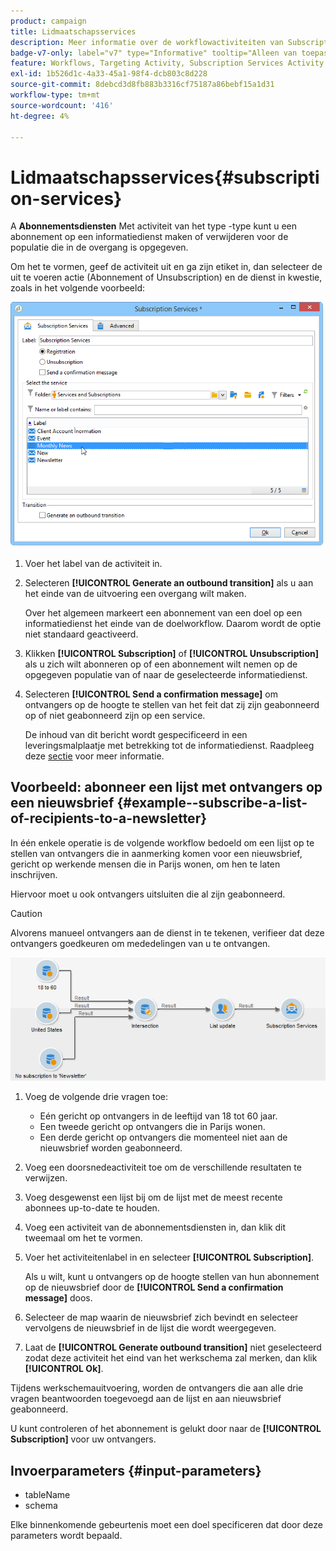 ```yaml
---
product: campaign
title: Lidmaatschapsservices
description: Meer informatie over de workflowactiviteiten van Subscription Services
badge-v7-only: label="v7" type="Informative" tooltip="Alleen van toepassing op Campaign Classic v7"
feature: Workflows, Targeting Activity, Subscription Services Activity
exl-id: 1b526d1c-4a33-45a1-98f4-dcb803c8d228
source-git-commit: 8debcd3d8fb883b3316cf75187a86bebf15a1d31
workflow-type: tm+mt
source-wordcount: '416'
ht-degree: 4%

---
```


# Lidmaatschapsservices{#subscription-services}



A **Abonnementsdiensten** Met activiteit van het type -type kunt u een abonnement op een informatiedienst maken of verwijderen voor de populatie die in de overgang is opgegeven.

Om het te vormen, geef de activiteit uit en ga zijn etiket in, dan selecteer de uit te voeren actie (Abonnement of Unsubscription) en de dienst in kwestie, zoals in het volgende voorbeeld:

![](assets/edit_service_inscription.png)

1. Voer het label van de activiteit in.
1. Selecteren **[!UICONTROL Generate an outbound transition]** als u aan het einde van de uitvoering een overgang wilt maken.

   Over het algemeen markeert een abonnement van een doel op een informatiedienst het einde van de doelworkflow. Daarom wordt de optie niet standaard geactiveerd.

1. Klikken **[!UICONTROL Subscription]** of **[!UICONTROL Unsubscription]** als u zich wilt abonneren op of een abonnement wilt nemen op de opgegeven populatie van of naar de geselecteerde informatiedienst.
1. Selecteren **[!UICONTROL Send a confirmation message]** om ontvangers op de hoogte te stellen van het feit dat zij zijn geabonneerd op of niet geabonneerd zijn op een service.

   De inhoud van dit bericht wordt gespecificeerd in een leveringsmalplaatje met betrekking tot de informatiedienst. Raadpleeg deze [sectie](../../delivery/using/managing-subscriptions.md) voor meer informatie.

## Voorbeeld: abonneer een lijst met ontvangers op een nieuwsbrief {#example--subscribe-a-list-of-recipients-to-a-newsletter}

In één enkele operatie is de volgende workflow bedoeld om een lijst op te stellen van ontvangers die in aanmerking komen voor een nieuwsbrief, gericht op werkende mensen die in Parijs wonen, om hen te laten inschrijven.

Hiervoor moet u ook ontvangers uitsluiten die al zijn geabonneerd.

>[!CAUTION]
>
>Alvorens manueel ontvangers aan de dienst in te tekenen, verifieer dat deze ontvangers goedkeuren om mededelingen van u te ontvangen.

![](assets/subscription_services_example.png)

1. Voeg de volgende drie vragen toe:

   * Eén gericht op ontvangers in de leeftijd van 18 tot 60 jaar.
   * Een tweede gericht op ontvangers die in Parijs wonen.
   * Een derde gericht op ontvangers die momenteel niet aan de nieuwsbrief worden geabonneerd.

1. Voeg een doorsnedeactiviteit toe om de verschillende resultaten te verwijzen.
1. Voeg desgewenst een lijst bij om de lijst met de meest recente abonnees up-to-date te houden.
1. Voeg een activiteit van de abonnementsdiensten in, dan klik dit tweemaal om het te vormen.
1. Voer het activiteitenlabel in en selecteer **[!UICONTROL Subscription]**.

   Als u wilt, kunt u ontvangers op de hoogte stellen van hun abonnement op de nieuwsbrief door de **[!UICONTROL Send a confirmation message]** doos.

1. Selecteer de map waarin de nieuwsbrief zich bevindt en selecteer vervolgens de nieuwsbrief in de lijst die wordt weergegeven.
1. Laat de **[!UICONTROL Generate outbound transition]** niet geselecteerd zodat deze activiteit het eind van het werkschema zal merken, dan klik **[!UICONTROL Ok]**.

Tijdens werkschemauitvoering, worden de ontvangers die aan alle drie vragen beantwoorden toegevoegd aan de lijst en aan nieuwsbrief geabonneerd.

U kunt controleren of het abonnement is gelukt door naar de **[!UICONTROL Subscription]** voor uw ontvangers.

## Invoerparameters {#input-parameters}

* tableName
* schema

Elke binnenkomende gebeurtenis moet een doel specificeren dat door deze parameters wordt bepaald.
